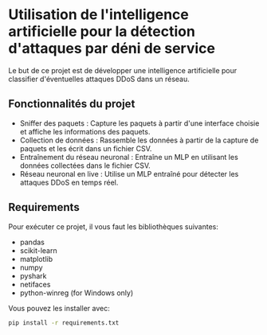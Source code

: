 # Utilisation de l'intelligence artificielle pour la détection d'attaques par déni de service
Le but de ce projet est de développer une intelligence artificielle pour classifier d'éventuelles attaques DDoS dans un réseau.

## Fonctionnalités du projet
- Sniffer des paquets : Capture les paquets à partir d'une interface choisie et affiche les informations des paquets.
- Collection de données : Rassemble les données à partir de la capture de paquets et les écrit dans un fichier CSV.
- Entraînement du réseau neuronal : Entraîne un MLP en utilisant les données collectées dans le fichier CSV.
- Réseau neuronal en live : Utilise un MLP entraîné pour détecter les attaques DDoS en temps réel.

## Requirements

Pour exécuter ce projet, il vous faut les bibliothèques suivantes:

- pandas
- scikit-learn
- matplotlib
- numpy
- pyshark
- netifaces
- python-winreg (for Windows only)

Vous pouvez les installer avec:

```bash
pip install -r requirements.txt

